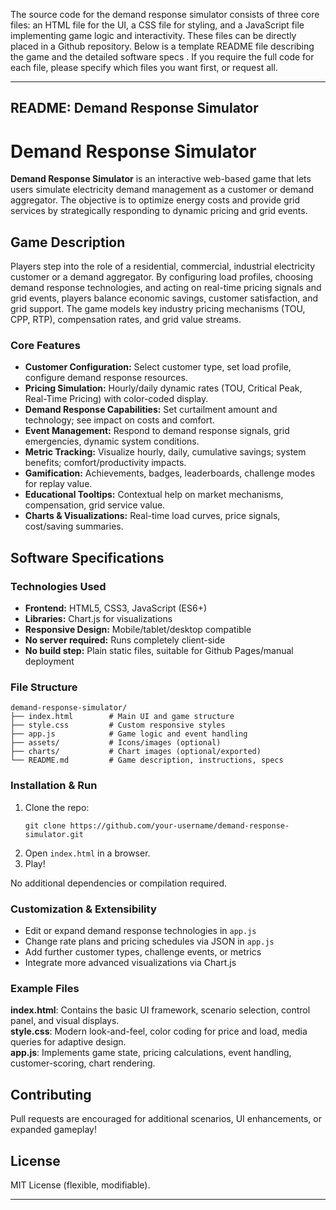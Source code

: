 The source code for the demand response simulator consists of three core files: an HTML file for the UI, a CSS file for styling, and a JavaScript file implementing game logic and interactivity. These files can be directly placed in a Github repository. Below is a template README file describing the game and the detailed software specs . If you require the full code for each file, please specify which files you want first, or request all.

***

## README: Demand Response Simulator

# Demand Response Simulator

**Demand Response Simulator** is an interactive web-based game that lets users simulate electricity demand management as a customer or demand aggregator. The objective is to optimize energy costs and provide grid services by strategically responding to dynamic pricing and grid events.

## Game Description

Players step into the role of a residential, commercial, industrial electricity customer or a demand aggregator. By configuring load profiles, choosing demand response technologies, and acting on real-time pricing signals and grid events, players balance economic savings, customer satisfaction, and grid support. The game models key industry pricing mechanisms (TOU, CPP, RTP), compensation rates, and grid value streams.

### Core Features

- **Customer Configuration:** Select customer type, set load profile, configure demand response resources.
- **Pricing Simulation:** Hourly/daily dynamic rates (TOU, Critical Peak, Real-Time Pricing) with color-coded display.
- **Demand Response Capabilities:** Set curtailment amount and technology; see impact on costs and comfort.
- **Event Management:** Respond to demand response signals, grid emergencies, dynamic system conditions.
- **Metric Tracking:** Visualize hourly, daily, cumulative savings; system benefits; comfort/productivity impacts.
- **Gamification:** Achievements, badges, leaderboards, challenge modes for replay value.
- **Educational Tooltips:** Contextual help on market mechanisms, compensation, grid service value.
- **Charts & Visualizations:** Real-time load curves, price signals, cost/saving summaries.

## Software Specifications

### Technologies Used

- **Frontend:** HTML5, CSS3, JavaScript (ES6+)
- **Libraries:** Chart.js for visualizations
- **Responsive Design:** Mobile/tablet/desktop compatible
- **No server required:** Runs completely client-side
- **No build step:** Plain static files, suitable for Github Pages/manual deployment

### File Structure

```plaintext
demand-response-simulator/
├── index.html        # Main UI and game structure
├── style.css         # Custom responsive styles
├── app.js            # Game logic and event handling
├── assets/           # Icons/images (optional)
├── charts/           # Chart images (optional/exported)
└── README.md         # Game description, instructions, specs
```

### Installation & Run

1. Clone the repo:
   ```
   git clone https://github.com/your-username/demand-response-simulator.git
   ```
2. Open `index.html` in a browser.
3. Play!

No additional dependencies or compilation required.

### Customization & Extensibility

- Edit or expand demand response technologies in `app.js`
- Change rate plans and pricing schedules via JSON in `app.js`
- Add further customer types, challenge events, or metrics
- Integrate more advanced visualizations via Chart.js

### Example Files

**index.html**: Contains the basic UI framework, scenario selection, control panel, and visual displays.  
**style.css**: Modern look-and-feel, color coding for price and load, media queries for adaptive design.  
**app.js**: Implements game state, pricing calculations, event handling, customer-scoring, chart rendering.

## Contributing

Pull requests are encouraged for additional scenarios, UI enhancements, or expanded gameplay!

## License

MIT License (flexible, modifiable).

***